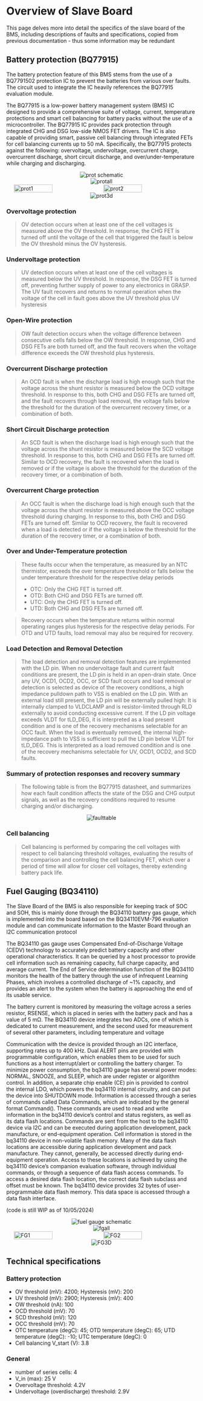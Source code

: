 # Overview of Slave Board
This page delves more into detail the specifics of the slave board of the BMS, including descriptions of faults and specifications, copied from previous documentation - thus some information may be redundant

## Battery protection (BQ77915)
The battery protection feature of this BMS stems from the use of a BQ7791502 protection IC to prevent the batteries from various over faults. The circuit used to integrate the IC heavily references the BQ77915 evaluation module.

The BQ77915 is a low-power battery management system (BMS) IC designed to provide a comprehensive suite of voltage, current, temperature protections and smart cell balancing for battery packs without the use of a microcontroller. The BQ77915 IC provides pack protection through integrated CHG and DSG low-side NMOS FET drivers. The IC is also capable of providing smart, passive cell balancing through integrated FETs for cell balancing currents up to 50 mA. Specifically, the BQ77915 protects against the following: overvoltage, undervoltage, overcurrent charge, overcurrent discharge, short circuit discharge, and over/under-temperature while charging and discharging.

<div style="display: flex; justify-content: center; align-items: center;">
    <img src="/assets/img/BMS/protsch.jpg" alt="prot schematic" style = "width = 90%; height = auto;">
</div>

<div style="display: flex; justify-content: center; align-items: center;">
    <img src="/assets/img/BMS/protalllayer.JPG" alt="protall" style = "width = 90%; height = auto;">
</div>

<div style="display: flex; justify-content: center; align-items: center;">
    <img src="/assets/img/BMS/protlayer 1.JPG" alt="prot1" style="width: 45%; height: auto; margin-right: 10px;">
    <img src="/assets/img/BMS/prot layer 2.JPG" alt="prot2" style="width: 45%; height: auto;">
</div>


<div style="display: flex; justify-content: center; align-items: center;">
    <img src="/assets/img/BMS/prot3d.JPG" alt="prot3d" style = "width = 90%; height = auto;">
</div>



### Overvoltage protection
> OV detection occurs when at least one of the cell voltages is measured above the OV threshold. In response, the CHG FET is turned off until the voltage of the cell that triggered the fault is below the OV threshold minus the OV hysteresis. 

### Undervoltage protection
> UV detection occurs when at least one of the cell voltages is measured below the UV threshold. In response, the DSG FET is turned off, preventing further supply of power to any electronics in GRASP. The UV fault recovers and returns to normal operation when the voltage of the cell in fault goes above the UV threshold plus UV hysteresis

### Open-Wire protection
> OW fault detection occurs when the voltage difference between consecutive cells falls below the OW threshold. In response, CHG and DSG FETs are both turned off, and the fault recovers when the voltage difference exceeds the OW threshold plus hysteresis. 

### Overcurrent Discharge protection
> An OCD fault is when the discharge load is high enough such that the voltage across the shunt resistor is measured below the OCD voltage threshold. In response to this, both CHG and DSG FETs are turned off, and the fault recovers through load removal, the voltage falls below the threshold for the duration of the overcurrent recovery timer, or a combination of both.

### Short Circuit Discharge protection
> An SCD fault is when the discharge load is high enough such that the voltage across the shunt resistor is measured below the SCD voltage threshold. In response to this, both CHG and DSG FETs are turned off. Similar to OCD recovery, the fault is recovered when the load is removed or if the voltage is above the threshold for the duration of the recovery timer, or a combination of both.

### Overcurrent Charge protection
> An OCC fault is when the discharge load is high enough such that the voltage across the shunt resistor is measured above the OCC voltage threshold during charging. In response to this, both CHG and DSG FETs are turned off. Similar to OCD recovery, the fault is recovered when a load is detected or if the voltage is below the threshold for the duration of the recovery timer, or a combination of both.

### Over and Under-Temperature protection
> These faults occur when the temperature, as measured by an NTC thermistor, exceeds the over temperature threshold or falls below the under temperature threshold for the respective delay periods
> - OTC: Only the CHG FET is turned off.
> - OTD: Both CHG and DSG FETs are turned off.
> - UTC: Only the CHG FET is turned off.
> - UTD: Both CHG and DSG FETs are turned off.

> Recovery occurs when the temperature returns within normal operating ranges plus hysteresis for the respective delay periods. For OTD and UTD faults, load removal may also be required for recovery.

### Load Detection and Removal Detection
> The load detection and removal detection features are implemented with the LD pin. When no undervoltage fault and current fault conditions are present, the LD pin is held in an open-drain state. Once any UV, OCD1, OCD2, OCC, or SCD fault occurs and load removal or detection is selected as device of the recovery conditions, a high impedance pulldown path to VSS is enabled on the LD pin. With an external load still present, the LD pin will be externally pulled high: It is internally clamped to VLDCLAMP and is resistor-limited through RLD externally to avoid conducting excessive current. If the LD pin voltage exceeds VLDT for tLD_DEG, it is interpreted as a load present condition and is one of the recovery mechanisms selectable for an OCC fault. When the load is eventually removed, the internal high-impedance path to VSS is sufficient to pull the LD pin below VLDT for tLD_DEG. This is interpreted as a load removed condition and is one of the recovery mechanisms selectable for UV, OCD1, OCD2, and SCD faults.

### Summary of protection responses and recovery summary
> The following table is from the BQ77915 datasheet, and summarizes how each fault condition affects the state of the DSG and CHG output signals, as well as the recovery conditions required to resume charging and/or discharging.

<div style="display: flex; justify-content: center; align-items: center;">
    <img src="/assets/img/BMS/faulttable.png" alt="faulttable" style = "width = 90%; height = auto;">
</div>

### Cell balancing
> Cell balancing is performed by comparing the cell voltages with respect to cell balancing threshold voltages, evaluating the results of the comparison and controlling the cell balancing FET, which over a period of time will allow for closer cell voltages, thereby extending battery pack life. 

## Fuel Gauging (BQ34110) 
>
The Slave Board of the BMS is also responsible for keeping track of SOC and SOH, this is mainly done through the BQ34110 battery gas gauge, which is implemented into the board based on the BQ34110EVM-796 evaluation module and can communicate information to the Master Board through an I2C communication protocol

The BQ34110 gas gauge uses Compensated End-of-Discharge Voltage (CEDV) technology to accurately predict battery capacity and other operational characteristics. It can be queried by a host processor to provide cell information such as remaining capacity, full charge capacity, and average current. The End of Service determination function of the BQ34110 monitors the health of the battery through the use of infrequent Learning Phases, which involves a controlled discharge of ~1% capacity, and provides an alert to the system when the battery is approaching the end of its usable service.

The battery current is monitored by measuring the voltage across a series resistor, RSENSE, which is placed in series with the battery pack and has a value of 5 mΩ. The BQ34110 device integrates two ADCs, one of which is dedicated to current measurement, and the second used for measurement of several other parameters, including temperature and voltage

Communication with the device is provided through an I2C interface, supporting rates up to 400 kHz. Dual ALERT pins are provided with programmable configuration, which enables them to be used for such functions as a host interrupt/alert or controlling the battery charger. To minimize power consumption, the bq34110 gauge has several power modes: NORMAL, SNOOZE, and SLEEP, which are under register or algorithm control. In addition, a separate chip enable (CE) pin is provided to control the internal LDO, which powers the bq34110 internal circuitry, and can put the device into SHUTDOWN mode. Information is accessed through a series of commands called Data Commands, which are indicated by the general format Command(). These commands are used to read and write information in the bq34110 device’s control and status registers, as well as its data flash locations. Commands are sent from the host to the bq34110 device via I2C and can be executed during application development, pack manufacture, or end-equipment operation. Cell information is stored in the bq34110 device in non-volatile flash memory. Many of the data flash locations are accessible during application development and pack manufacture. They cannot, generally, be accessed directly during end-equipment operation. Access to these locations is achieved by using the bq34110 device’s companion evaluation software, through individual commands, or through a sequence of data flash access commands. To access a desired data flash location, the correct data flash subclass and offset must be known. The bq34110 device provides 32 bytes of user-programmable data flash memory. This data space is accessed through a data flash interface.

(code is still WIP as of 10/05/2024)

<div style="display: flex; justify-content: center; align-items: center;">
    <img src="/assets/img/BMS/FGsch2.jpg" alt="fuel gauge schematic" style = "width = 90%; height = auto;">
</div>
<div style="display: flex; justify-content: center; align-items: center;">
    <img src="/assets/img/BMS/FGalllayer.JPG" alt="fgall" style = "width = 90%; height = auto;">
</div>

<div style="display: flex; justify-content: center; align-items: center;">
    <img src="/assets/img/BMS/FG1.JPG" alt="FG1" style="width: 45%; height: auto; margin-right: 10px;">
    <img src="/assets/img/BMS/FG2.JPG" alt="FG2" style="width: 45%; height: auto;">
</div>


<div style="display: flex; justify-content: center; align-items: center;">
    <img src="/assets/img/BMS/FG3d.JPG" alt="FG3D" style = "width = 90%; height = auto;">
</div>

## Technical specifications

### Battery protection
- OV threshold (mV): 4200; Hysteresis (mV): 200
- UV threshold (mV): 2900; Hysteresis (mV): 400
- OW threshold (nA): 100
- OCD threshold (mV): 70
- SCD threshold (mV): 120
- OCC threshold (mV): 70
- OTC temperature (degC): 45; OTD temperature (degC): 65; UTD temperature (degC): -10; UTC temperature (degC): 0
- Cell balancing V_start (V): 3.8

### General
- number of series cells: 4
- V_in (max): 25 V
- Overvoltage threshold: 4.2V
- Undervoltage (overdischarge) threshold: 2.9V


